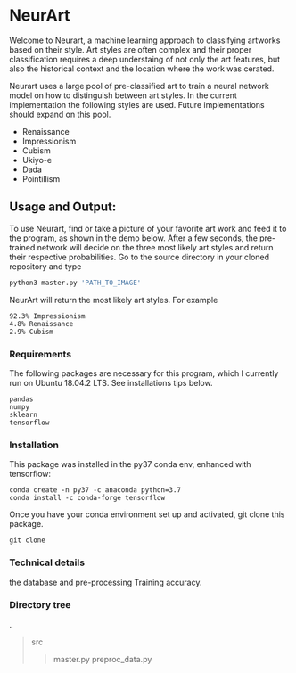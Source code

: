 # NeurArt

Welcome to Neurart, a machine learning approach to classifying artworks based
on their style. Art styles are often complex and their proper classification
requires a deep understaing of not only the art features, but also the
historical context and the location where the work was cerated.

Neurart uses a large pool of pre-classified art to train a neural network model
on how to distinguish between art styles. In the current implementation the
following styles are used. Future implementations should expand on this pool.

+ Renaissance
+ Impressionism
+ Cubism
+ Ukiyo-e
+ Dada
+ Pointillism

## Usage and Output:
To use Neurart, find or take a picture of your favorite art work and feed
it to the program, as shown in the demo below. After a few seconds, the
pre-trained network will decide on the three most likely art styles and
return their respective probabilities. Go to the source directory in your
cloned repository and type
```python
python3 master.py 'PATH_TO_IMAGE'
```
NeurArt will return the most likely art styles. For example
```
92.3% Impressionism
4.8% Renaissance
2.9% Cubism
```


### Requirements
The following packages are necessary for this program, which I currently
run on Ubuntu 18.04.2 LTS. See installations tips below.
```
pandas
numpy
sklearn
tensorflow
```

### Installation
This package was installed in the py37 conda env, enhanced with tensorflow:
```
conda create -n py37 -c anaconda python=3.7
conda install -c conda-forge tensorflow
```
Once you have your conda environment set up and activated, git clone this
package.
```
git clone 
```

### Technical details


the database and pre-processing
Training accuracy.

### Directory tree
.
> src
>> master.py
>> preproc_data.py




